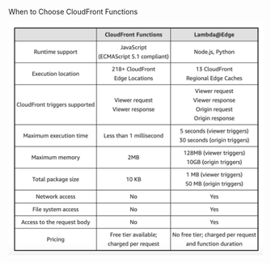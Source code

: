 When to Choose CloudFront Functions

<img src="https://raw.githubusercontent.com/prtha112/terraform_solution_practice/main/cloudfront-cdn/Screenshot%202566-02-03%20at%2000.38.43.png"/>

